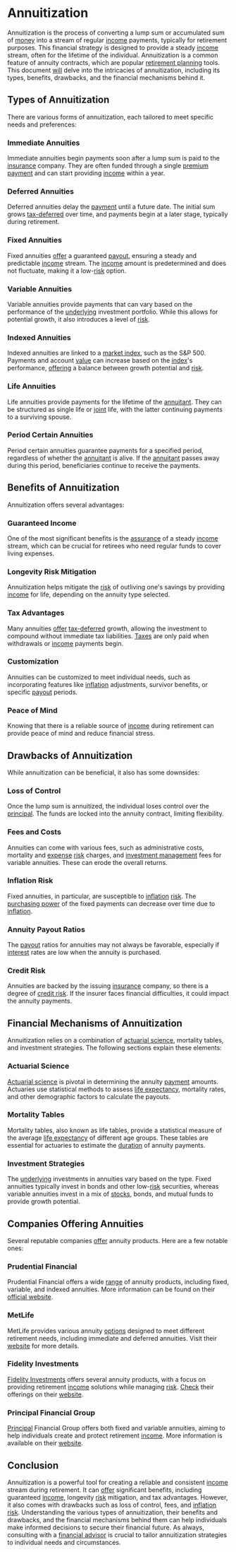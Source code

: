 # Annuitization

Annuitization is the process of converting a lump sum or accumulated sum of [money](../m/money.md) into a stream of regular [income](../i/income.md) payments, typically for retirement purposes. This financial strategy is designed to provide a steady [income](../i/income.md) stream, often for the lifetime of the individual. Annuitization is a common feature of annuity contracts, which are popular [retirement planning](../r/retirement_planning.md) tools. This document [will](../w/will.md) delve into the intricacies of annuitization, including its types, benefits, drawbacks, and the financial mechanisms behind it.

## Types of Annuitization

There are various forms of annuitization, each tailored to meet specific needs and preferences:

### Immediate Annuities

Immediate annuities begin payments soon after a lump sum is paid to the [insurance](../i/insurance.md) company. They are often funded through a single [premium](../p/premium.md) [payment](../p/payment.md) and can start providing [income](../i/income.md) within a year.

### Deferred Annuities

Deferred annuities delay the [payment](../p/payment.md) until a future date. The initial sum grows [tax-deferred](../t/tax_deferred.md) over time, and payments begin at a later stage, typically during retirement.

### Fixed Annuities

Fixed annuities [offer](../o/offer.md) a guaranteed [payout](../p/payout.md), ensuring a steady and predictable [income](../i/income.md) stream. The [income](../i/income.md) amount is predetermined and does not fluctuate, making it a low-[risk](../r/risk.md) option.

### Variable Annuities

Variable annuities provide payments that can vary based on the performance of the [underlying](../u/underlying.md) investment portfolio. While this allows for potential growth, it also introduces a level of [risk](../r/risk.md).

### Indexed Annuities

Indexed annuities are linked to a [market index](../m/market_index.md), such as the S&P 500. Payments and account [value](../v/value.md) can increase based on the [index](../i/index.md)'s performance, [offering](../o/offering.md) a balance between growth potential and [risk](../r/risk.md).

### Life Annuities

Life annuities provide payments for the lifetime of the [annuitant](../a/annuitant.md). They can be structured as single life or [joint](../j/joint.md) life, with the latter continuing payments to a surviving spouse.

### Period Certain Annuities

Period certain annuities guarantee payments for a specified period, regardless of whether the [annuitant](../a/annuitant.md) is alive. If the [annuitant](../a/annuitant.md) passes away during this period, beneficiaries continue to receive the payments.

## Benefits of Annuitization

Annuitization offers several advantages:

### Guaranteed Income

One of the most significant benefits is the [assurance](../a/assurance.md) of a steady [income](../i/income.md) stream, which can be crucial for retirees who need regular funds to cover living expenses.

### Longevity Risk Mitigation

Annuitization helps mitigate the [risk](../r/risk.md) of outliving one's savings by providing [income](../i/income.md) for life, depending on the annuity type selected.

### Tax Advantages

Many annuities [offer](../o/offer.md) [tax-deferred](../t/tax_deferred.md) growth, allowing the investment to compound without immediate tax liabilities. [Taxes](../t/taxes.md) are only paid when withdrawals or [income](../i/income.md) payments begin.

### Customization

Annuities can be customized to meet individual needs, such as incorporating features like [inflation](../i/inflation.md) adjustments, survivor benefits, or specific [payout](../p/payout.md) periods.

### Peace of Mind

Knowing that there is a reliable source of [income](../i/income.md) during retirement can provide peace of mind and reduce financial stress.

## Drawbacks of Annuitization

While annuitization can be beneficial, it also has some downsides:

### Loss of Control

Once the lump sum is annuitized, the individual loses control over the [principal](../p/principal.md). The funds are locked into the annuity contract, limiting flexibility.

### Fees and Costs

Annuities can come with various fees, such as administrative costs, mortality and [expense](../e/expense.md) [risk](../r/risk.md) charges, and [investment management](../i/investment_management.md) fees for variable annuities. These can erode the overall returns.

### Inflation Risk

Fixed annuities, in particular, are susceptible to [inflation](../i/inflation.md) [risk](../r/risk.md). The [purchasing power](../p/purchasing_power.md) of the fixed payments can decrease over time due to [inflation](../i/inflation.md).

### Annuity Payout Ratios

The [payout](../p/payout.md) ratios for annuities may not always be favorable, especially if [interest](../i/interest.md) rates are low when the annuity is purchased.

### Credit Risk

Annuities are backed by the issuing [insurance](../i/insurance.md) company, so there is a degree of [credit risk](../c/credit_risk.md). If the insurer faces financial difficulties, it could impact the annuity payments.

## Financial Mechanisms of Annuitization

Annuitization relies on a combination of [actuarial science](../a/actuarial_science.md), mortality tables, and investment strategies. The following sections explain these elements:

### Actuarial Science

[Actuarial science](../a/actuarial_science.md) is pivotal in determining the annuity [payment](../p/payment.md) amounts. Actuaries use statistical methods to assess [life expectancy](../l/life_expectancy.md), mortality rates, and other demographic factors to calculate the payouts.

### Mortality Tables

Mortality tables, also known as life tables, provide a statistical measure of the average [life expectancy](../l/life_expectancy.md) of different age groups. These tables are essential for actuaries to estimate the [duration](../d/duration.md) of annuity payments.

### Investment Strategies

The [underlying](../u/underlying.md) investments in annuities vary based on the type. Fixed annuities typically invest in bonds and other low-[risk](../r/risk.md) securities, whereas variable annuities invest in a mix of [stocks](../s/stock.md), bonds, and mutual funds to provide growth potential.

## Companies Offering Annuities

Several reputable companies [offer](../o/offer.md) annuity products. Here are a few notable ones:

### Prudential Financial

Prudential Financial offers a wide [range](../r/range.md) of annuity products, including fixed, variable, and indexed annuities. More information can be found on their [official website](https://www.prudential.com/).

### MetLife

MetLife provides various annuity [options](../o/options.md) designed to meet different retirement needs, including immediate and deferred annuities. Visit their [website](https://www.metlife.com/) for more details.

### Fidelity Investments

[Fidelity Investments](../f/fidelity_investments.md) offers several annuity products, with a focus on providing retirement [income](../i/income.md) solutions while managing [risk](../r/risk.md). [Check](../c/check.md) their offerings on their [website](https://www.fidelity.com/).

### Principal Financial Group

[Principal](../p/principal.md) Financial Group offers both fixed and variable annuities, aiming to help individuals create and protect retirement [income](../i/income.md). More information is available on their [website](https://www.principal.com/).

## Conclusion

Annuitization is a powerful tool for creating a reliable and consistent [income](../i/income.md) stream during retirement. It can [offer](../o/offer.md) significant benefits, including guaranteed [income](../i/income.md), longevity [risk](../r/risk.md) mitigation, and tax advantages. However, it also comes with drawbacks such as loss of control, fees, and [inflation](../i/inflation.md) [risk](../r/risk.md). Understanding the various types of annuitization, their benefits and drawbacks, and the financial mechanisms behind them can help individuals make informed decisions to secure their financial future. As always, consulting with a [financial advisor](../f/financial_advisor.md) is crucial to tailor annuitization strategies to individual needs and circumstances.